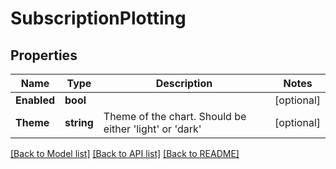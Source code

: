 # SubscriptionPlotting

## Properties

Name | Type | Description | Notes
------------ | ------------- | ------------- | -------------
**Enabled** | **bool** |  | [optional] 
**Theme** | **string** | Theme of the chart. Should be either &#39;light&#39; or &#39;dark&#39; | [optional] 

[[Back to Model list]](../README.md#documentation-for-models) [[Back to API list]](../README.md#documentation-for-api-endpoints) [[Back to README]](../README.md)


